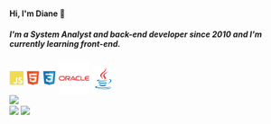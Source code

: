 ### <h4> Hi, I'm Diane 👋 </h4>
<h5>I'm a System Analyst and back-end developer since 2010 and I'm currently learning front-end. </h5>
  <div style="display: inline_block">
  <img align="center" alt="Di-Js" height="25" width="25" src="https://raw.githubusercontent.com/devicons/devicon/master/icons/javascript/javascript-plain.svg">
  <img align="center" alt="Di-HTML" height="25" width="25" src="https://raw.githubusercontent.com/devicons/devicon/master/icons/html5/html5-original.svg">
  <img align="center" alt="Di-CSS" height="25" width="25" src="https://raw.githubusercontent.com/devicons/devicon/master/icons/css3/css3-original.svg">
  <img align="center" alt="Di-Oracle" height="60" width="55" src="https://raw.githubusercontent.com/devicons/devicon/master/icons/oracle/oracle-original.svg">
  <img align="center" alt="Di-Oracle" height="40" width="40" src="https://raw.githubusercontent.com/devicons/devicon/master/icons/java/java-original.svg">
  </div>
  <div>
  <a href="https://github.com/dianelosano">
  <img height="170em" src="https://github-readme-stats.vercel.app/api?username=dianelosano&show_icons=true&theme=dracula&include_all_commits=true&count_private=true"/>
  </div>

  <a href="https://www.linkedin.com/in/dianelopeslosano/" target="_blank">
  <img src="https://img.shields.io/badge/-LinkedIn-%230077B5?style=for-the-badge&logo=linkedin&logoColor=white" target="_blank"></a> 

  <a href="mailto:dianelosano@outlook.com" target="_blank">
  <img src="https://img.shields.io/badge/Microsoft_Outlook-0078D4?style=for-the-badge&logo=microsoft-outlook&logoColor=white"target="_blank"></a> 
  



